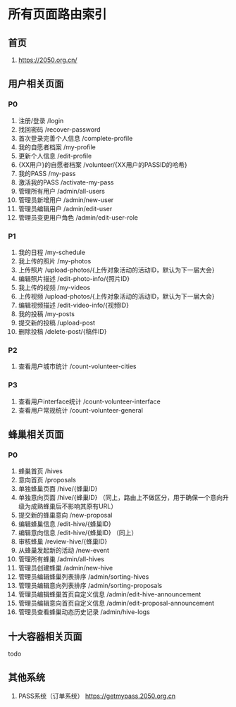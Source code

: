 # 所有页面路由索引

## 首页

1. https://2050.org.cn/

## 用户相关页面

### P0

1. 注册/登录 /login
1. 找回密码 /recover-password
1. 首次登录完善个人信息 /complete-profile
1. 我的自愿者档案 /my-profile
1. 更新个人信息 /edit-profile
1. {XX用户}的自愿者档案 /volunteer/{XX用户的PASSID的哈希}
1. 我的PASS /my-pass
1. 激活我的PASS /activate-my-pass
1. 管理所有用户 /admin/all-users
1. 管理员新增用户 /admin/new-user
1. 管理员编辑用户 /admin/edit-user
1. 管理员变更用户角色 /admin/edit-user-role

### P1

1. 我的日程 /my-schedule
1. 我上传的照片 /my-photos
1. 上传照片 /upload-photos/{上传对象活动的活动ID，默认为下一届大会}
1. 编辑照片描述 /edit-photo-info/{照片ID}
1. 我上传的视频 /my-videos
1. 上传视频 /upload-photos/{上传对象活动的活动ID，默认为下一届大会}
1. 编辑视频描述 /edit-video-info/{视频ID}
1. 我的投稿 /my-posts
1. 提交新的投稿 /upload-post
1. 删除投稿 /delete-post/{稿件ID}

### P2

1. 查看用户城市统计 /count-volunteer-cities

### P3

1. 查看用户interface统计 /count-volunteer-interface
1. 查看用户常规统计 /count-volunteer-general

## 蜂巢相关页面

### P0

1. 蜂巢首页 /hives
1. 意向首页 /proposals
1. 单独蜂巢页面 /hive/{蜂巢ID}
1. 单独意向页面 /hive/{蜂巢ID} （同上，路由上不做区分，用于确保一个意向升级为成熟蜂巢后不影响其原有URL）
1. 提交新的蜂巢意向 /new-proposal
1. 编辑蜂巢信息 /edit-hive/{蜂巢ID}
1. 编辑意向信息 /edit-hive/{蜂巢ID} （同上）
1. 审核蜂巢 /review-hive/{蜂巢ID}
1. 从蜂巢发起新的活动 /new-event
1. 管理所有蜂巢 /admin/all-hives
1. 管理员创建蜂巢 /admin/new-hive
1. 管理员编辑蜂巢列表排序 /admin/sorting-hives
1. 管理员编辑意向列表排序 /admin/sorting-proposals
1. 管理员编辑蜂巢首页自定义信息 /admin/edit-hive-announcement
1. 管理员编辑意向首页自定义信息 /admin/edit-proposal-announcement
1. 管理员查看蜂巢动态历史记录 /admin/hive-logs

## 十大容器相关页面

todo

## 其他系统

1. PASS系统（订单系统） https://getmypass.2050.org.cn